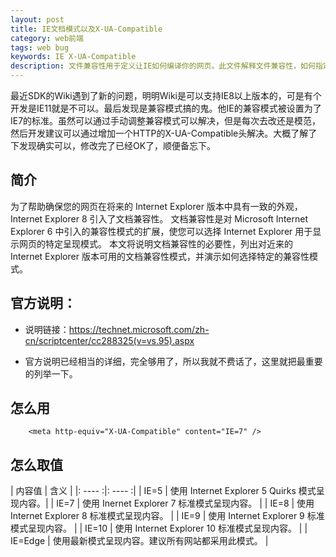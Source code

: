 ```yaml
---
layout: post
title: IE文档模式以及X-UA-Compatible
category: web前端
tags: web bug
keywords: IE X-UA-Compatible 
description: 文件兼容性用于定义让IE如何编译你的网页。此文件解释文件兼容性，如何指定你网站的文件兼容性模式以及如何判断一个网页该使用的文件模式。
---
```


最近SDK的Wiki遇到了新的问题，明明Wiki是可以支持IE8以上版本的，可是有个开发是IE11就是不可以。最后发现是兼容模式搞的鬼。他IE的兼容模式被设置为了IE7的标准。虽然可以通过手动调整兼容模式可以解决，但是每次去改还是模范，然后开发建议可以通过增加一个HTTP的X-UA-Compatible头解决。大概了解了下发现确实可以，修改完了已经OK了，顺便备忘下。

## 简介

为了帮助确保您的网页在将来的 Internet Explorer 版本中具有一致的外观，Internet Explorer 8 引入了文档兼容性。 文档兼容性是对 Microsoft Internet Explorer 6 中引入的兼容性模式的扩展，使您可以选择 Internet Explorer 用于显示网页的特定呈现模式。
本文将说明文档兼容性的必要性，列出对近来的 Internet Explorer 版本可用的文档兼容性模式，并演示如何选择特定的兼容性模式。

## 官方说明：

- 说明链接：https://technet.microsoft.com/zh-cn/scriptcenter/cc288325(v=vs.95).aspx

- 官方说明已经相当的详细，完全够用了，所以我就不费话了，这里就把最重要的列举一下。

## 怎么用

		<meta http-equiv="X-UA-Compatible" content="IE=7" /> 
		
## 怎么取值

| 内容值 | 含义 |
|: ---- :|: ---- :|
| IE=5 | 使用 Internet Explorer 5 Quirks 模式呈现内容。|
| IE=7 | 使用 Inernet Explorer 7 标准模式呈现内容。 |
| IE=8 | 使用 Internet Explorer 8 标准模式呈现内容。 |
| IE=9 | 使用 Internet Explorer 9 标准模式呈现内容。 |
| IE=10 | 使用 Internet Explorer 10 标准模式呈现内容。 |
| IE=Edge | 使用最新模式呈现内容。建议所有网站都采用此模式。 |
